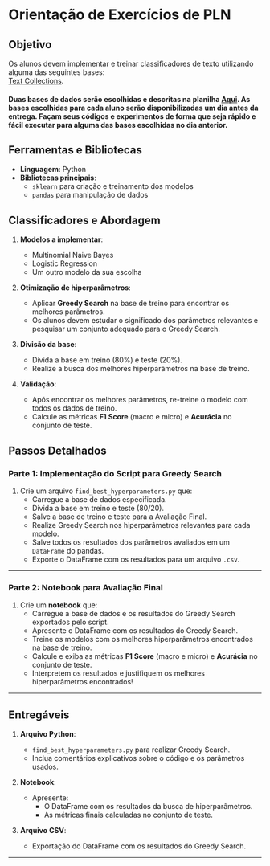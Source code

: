 # Orientação de Exercícios de PLN

## Objetivo

Os alunos devem implementar e treinar classificadores de texto utilizando alguma das seguintes bases:  
[Text Collections](https://github.com/ragero/text-collections/tree/master/complete_texts_csvs).

#### Duas bases de dados serão escolhidas e descritas na planilha [Aqui](https://docs.google.com/spreadsheets/d/1F485czBA5zR60J4efsEz8-4YydywazOPCKVjb1o0jUs/edit?gid=0#gid=0). As bases escolhidas para cada aluno serão disponibilizadas um dia antes da entrega. Façam seus códigos e experimentos de forma que seja rápido e fácil executar para alguma das bases escolhidas no dia anterior. 

## Ferramentas e Bibliotecas

- **Linguagem**: Python  
- **Bibliotecas principais**: 
  - `sklearn` para criação e treinamento dos modelos
  - `pandas` para manipulação de dados

## Classificadores e Abordagem

1. **Modelos a implementar**:
   - Multinomial Naive Bayes
   - Logistic Regression
   - Um outro modelo da sua escolha

2. **Otimização de hiperparâmetros**:
   - Aplicar **Greedy Search** na base de treino para encontrar os melhores parâmetros.
   - Os alunos devem estudar o significado dos parâmetros relevantes e pesquisar um conjunto adequado para o Greedy Search.

3. **Divisão da base**:
   - Divida a base em treino (80%) e teste (20%).
   - Realize a busca dos melhores hiperparâmetros na base de treino.

4. **Validação**:
   - Após encontrar os melhores parâmetros, re-treine o modelo com todos os dados de treino.
   - Calcule as métricas **F1 Score** (macro e micro) e **Acurácia** no conjunto de teste.

## Passos Detalhados

### Parte 1: Implementação do Script para Greedy Search
1. Crie um arquivo `find_best_hyperparameters.py` que:
   - Carregue a base de dados especificada.
   - Divida a base em treino e teste (80/20).
   - Salve a base de treino e teste para a Avaliação Final. 
   - Realize Greedy Search nos hiperparâmetros relevantes para cada modelo.
   - Salve todos os resultados dos parâmetros avaliados em um `DataFrame` do pandas.
   - Exporte o DataFrame com os resultados para um arquivo `.csv`.

---

### Parte 2: Notebook para Avaliação Final
1. Crie um **notebook** que:
   - Carregue a base de dados e os resultados do Greedy Search exportados pelo script.
   - Apresente o DataFrame com os resultados do Greedy Search.
   - Treine os modelos com os melhores hiperparâmetros encontrados na base de treino.
   - Calcule e exiba as métricas **F1 Score** (macro e micro) e **Acurácia** no conjunto de teste.
   - Interpretem os resultados e justifiquem os melhores hiperparâmetros encontrados!

---

## Entregáveis

1. **Arquivo Python**:
   - `find_best_hyperparameters.py` para realizar Greedy Search.
   - Inclua comentários explicativos sobre o código e os parâmetros usados.

2. **Notebook**:
   - Apresente:
     - O DataFrame com os resultados da busca de hiperparâmetros.
     - As métricas finais calculadas no conjunto de teste.

3. **Arquivo CSV**:
   - Exportação do DataFrame com os resultados do Greedy Search.

---
